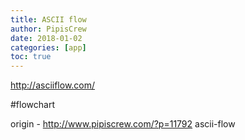 ```yaml
---
title: ASCII flow
author: PipisCrew
date: 2018-01-02
categories: [app]
toc: true
---
```


http://asciiflow.com/

#flowchart

origin - http://www.pipiscrew.com/?p=11792 ascii-flow